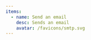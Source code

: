 ```yaml
---
items:
  - name: Send an email
    desc: Sends an email
    avatar: /favicons/smtp.svg
---
```


<script setup>
  import CustomListing from '../../components/CustomListing.vue'
</script>

<CustomListing />
